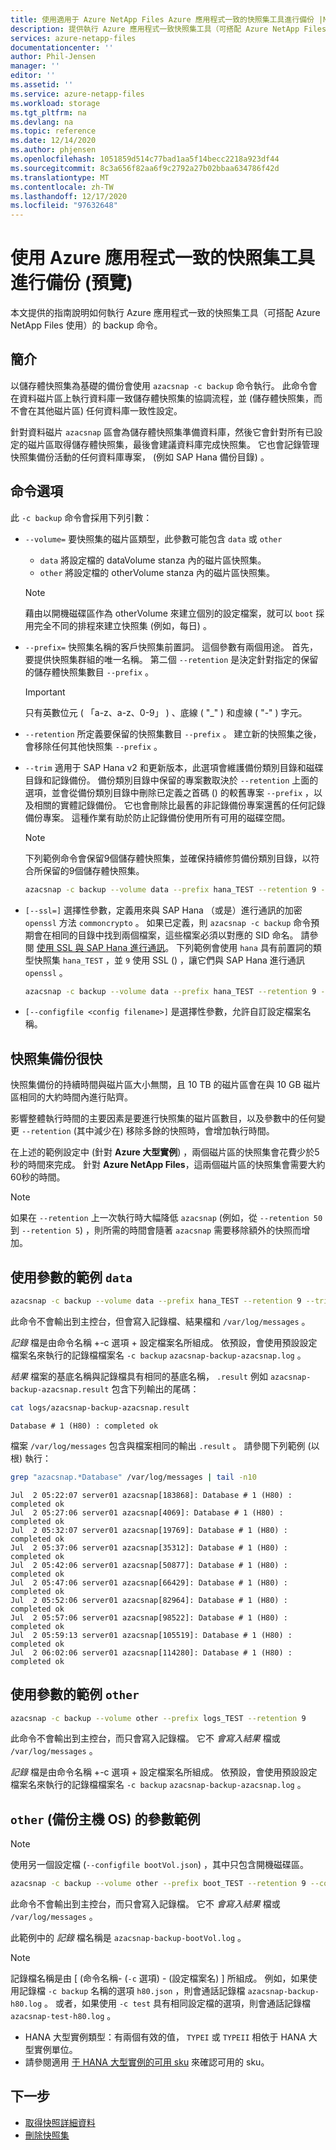 ```yaml
---
title: 使用適用于 Azure NetApp Files Azure 應用程式一致的快照集工具進行備份 |Microsoft Docs
description: 提供執行 Azure 應用程式一致快照集工具（可搭配 Azure NetApp Files 使用）備份命令的指南。
services: azure-netapp-files
documentationcenter: ''
author: Phil-Jensen
manager: ''
editor: ''
ms.assetid: ''
ms.service: azure-netapp-files
ms.workload: storage
ms.tgt_pltfrm: na
ms.devlang: na
ms.topic: reference
ms.date: 12/14/2020
ms.author: phjensen
ms.openlocfilehash: 1051859d514c77bad1aa5f14becc2218a923df44
ms.sourcegitcommit: 8c3a656f82aa6f9c2792a27b02bbaa634786f42d
ms.translationtype: MT
ms.contentlocale: zh-TW
ms.lasthandoff: 12/17/2020
ms.locfileid: "97632648"
---
```

# <a name="back-up-using-azure-application-consistent-snapshot-tool-preview"></a>使用 Azure 應用程式一致的快照集工具進行備份 (預覽) 

本文提供的指南說明如何執行 Azure 應用程式一致的快照集工具（可搭配 Azure NetApp Files 使用）的 backup 命令。

## <a name="introduction"></a>簡介

以儲存體快照集為基礎的備份會使用 `azacsnap -c backup` 命令執行。  此命令會在資料磁片區上執行資料庫一致儲存體快照集的協調流程，並 (儲存體快照集，而不會在其他磁片區) 任何資料庫一致性設定。  

針對資料磁片 `azacsnap` 區會為儲存體快照集準備資料庫，然後它會針對所有已設定的磁片區取得儲存體快照集，最後會建議資料庫完成快照集。  它也會記錄管理快照集備份活動的任何資料庫專案， (例如 SAP Hana 備份目錄) 。

## <a name="command-options"></a>命令選項

此 `-c backup` 命令會採用下列引數：

- `--volume=` 要快照集的磁片區類型，此參數可能包含 `data` 或 `other`
  - `data` 將設定檔的 dataVolume stanza 內的磁片區快照集。
  - `other` 將設定檔的 otherVolume stanza 內的磁片區快照集。
  
  > [!NOTE]
  > 藉由以開機磁碟區作為 otherVolume 來建立個別的設定檔案，就可以 `boot` 採用完全不同的排程來建立快照集 (例如，每日) 。

- `--prefix=` 快照集名稱的客戶快照集前置詞。 這個參數有兩個用途。 首先，要提供快照集群組的唯一名稱。 第二個 `--retention` 是決定針對指定的保留的儲存體快照集數目 `--prefix` 。

    > [!IMPORTANT]
    > 只有英數位元 ( 「a-z、a-z、0-9」 ) 、底線 ( "_" ) 和虛線 ( "-" ) 字元。

- `--retention` 所定義要保留的快照集數目 `--prefix` 。 建立新的快照集之後，會移除任何其他快照集 `--prefix` 。

- `--trim` 適用于 SAP Hana v2 和更新版本，此選項會維護備份類別目錄和磁碟目錄和記錄備份。 備份類別目錄中保留的專案數取決於 `--retention` 上面的選項，並會從備份類別目錄中刪除已定義之首碼 () 的較舊專案 `--prefix` ，以及相關的實體記錄備份。 它也會刪除比最舊的非記錄備份專案還舊的任何記錄備份專案。 這種作業有助於防止記錄備份使用所有可用的磁碟空間。

  > [!NOTE]
  > 下列範例命令會保留9個儲存體快照集，並確保持續修剪備份類別目錄，以符合所保留的9個儲存體快照集。

    ```bash
    azacsnap -c backup --volume data --prefix hana_TEST --retention 9 --trim
    ```

- `[--ssl=]` 選擇性參數，定義用來與 SAP Hana （或是）進行通訊的加密 `openssl` 方法 `commoncrypto` 。 如果已定義，則 `azacsnap -c backup` 命令預期會在相同的目錄中找到兩個檔案，這些檔案必須以對應的 SID 命名。 請參閱 [使用 SSL 與 SAP Hana 進行通訊](azacsnap-installation.md#using-ssl-for-communication-with-sap-hana)。 下列範例會使用 `hana` 具有前置詞的類型快照集 `hana_TEST` ，並 `9` 使用 SSL () ，讓它們與 SAP Hana 進行通訊 `openssl` 。

    ```bash
    azacsnap -c backup --volume data --prefix hana_TEST --retention 9 --trim --ssl=openssl
    ```

- `[--configfile <config filename>]` 是選擇性參數，允許自訂設定檔案名稱。

## <a name="snapshot-backups-are-fast"></a>快照集備份很快

快照集備份的持續時間與磁片區大小無關，且 10 TB 的磁片區會在與 10 GB 磁片區相同的大約時間內進行貼齊。  

影響整體執行時間的主要因素是要進行快照集的磁片區數目，以及參數中的任何變更 `--retention` (其中減少在) 移除多餘的快照時，會增加執行時間。

在上述的範例設定中 (針對 **Azure 大型實例**) ，兩個磁片區的快照集會花費少於5秒的時間來完成。 針對 **Azure NetApp Files**，這兩個磁片區的快照集會需要大約60秒的時間。

> [!NOTE]
> 如果在 `--retention` 上一次執行時大幅降低 `azacsnap` (例如，從 `--retention 50` 到 `--retention 5`) ，則所需的時間會隨著 `azacsnap` 需要移除額外的快照而增加。

## <a name="example-with-data-parameter"></a>使用參數的範例 `data`

```bash
azacsnap -c backup --volume data --prefix hana_TEST --retention 9 --trim
```

此命令不會輸出到主控台，但會寫入記錄檔、結果檔和 `/var/log/messages` 。

*記錄* 檔是由命令名稱 +-c 選項 + 設定檔案名所組成。 依預設，會使用預設設定檔案名來執行的記錄檔檔案名 `-c backup` `azacsnap-backup-azacsnap.log` 。

*結果* 檔案的基底名稱與記錄檔具有相同的基底名稱， `.result` 例如 `azacsnap-backup-azacsnap.result` 包含下列輸出的尾碼：

```bash
cat logs/azacsnap-backup-azacsnap.result
```

```output
Database # 1 (H80) : completed ok
```

檔案 `/var/log/messages` 包含與檔案相同的輸出 `.result` 。 請參閱下列範例 (以根) 執行：

```bash
grep "azacsnap.*Database" /var/log/messages | tail -n10
```

```output
Jul  2 05:22:07 server01 azacsnap[183868]: Database # 1 (H80) : completed ok
Jul  2 05:27:06 server01 azacsnap[4069]: Database # 1 (H80) : completed ok
Jul  2 05:32:07 server01 azacsnap[19769]: Database # 1 (H80) : completed ok
Jul  2 05:37:06 server01 azacsnap[35312]: Database # 1 (H80) : completed ok
Jul  2 05:42:06 server01 azacsnap[50877]: Database # 1 (H80) : completed ok
Jul  2 05:47:06 server01 azacsnap[66429]: Database # 1 (H80) : completed ok
Jul  2 05:52:06 server01 azacsnap[82964]: Database # 1 (H80) : completed ok
Jul  2 05:57:06 server01 azacsnap[98522]: Database # 1 (H80) : completed ok
Jul  2 05:59:13 server01 azacsnap[105519]: Database # 1 (H80) : completed ok
Jul  2 06:02:06 server01 azacsnap[114280]: Database # 1 (H80) : completed ok
```

## <a name="example-with-other-parameter"></a>使用參數的範例 `other`

```bash
azacsnap -c backup --volume other --prefix logs_TEST --retention 9
```

此命令不會輸出到主控台，而只會寫入記錄檔。  它不 _會寫入結果_ 檔或 `/var/log/messages` 。

*記錄* 檔是由命令名稱 +-c 選項 + 設定檔案名所組成。 依預設，會使用預設設定檔案名來執行的記錄檔檔案名 `-c backup` `azacsnap-backup-azacsnap.log` 。

## <a name="example-with-other-parameter-to-backup-host-os"></a>`other` (備份主機 OS) 的參數範例

> [!NOTE]
> 使用另一個設定檔 (`--configfile bootVol.json`) ，其中只包含開機磁碟區。

```bash
azacsnap -c backup --volume other --prefix boot_TEST --retention 9 --configfile bootVol.json
```

此命令不會輸出到主控台，而只會寫入記錄檔。  它不 _會寫入結果_ 檔或 `/var/log/messages` 。

此範例中的 *記錄* 檔名稱是 `azacsnap-backup-bootVol.log` 。

> [!NOTE]
> 記錄檔名稱是由 [ (命令名稱- (`-c` 選項) - (設定檔案名) ] 所組成。  例如，如果使用記錄檔 `-c backup` 名稱的選項 `h80.json` ，則會通話記錄檔 `azacsnap-backup-h80.log` 。  或者，如果使用 `-c test` 具有相同設定檔的選項，則會通話記錄檔 `azacsnap-test-h80.log` 。

- HANA 大型實例類型：有兩個有效的值， `TYPEI` 或 `TYPEII` 相依于 HANA 大型實例單位。
- 請參閱適用 [于 HANA 大型實例的可用 sku](/azure/virtual-machines/workloads/sap/hana-available-skus) 來確認可用的 sku。

## <a name="next-steps"></a>下一步

- [取得快照詳細資料](azacsnap-cmd-ref-details.md)
- [刪除快照集](azacsnap-cmd-ref-delete.md)
